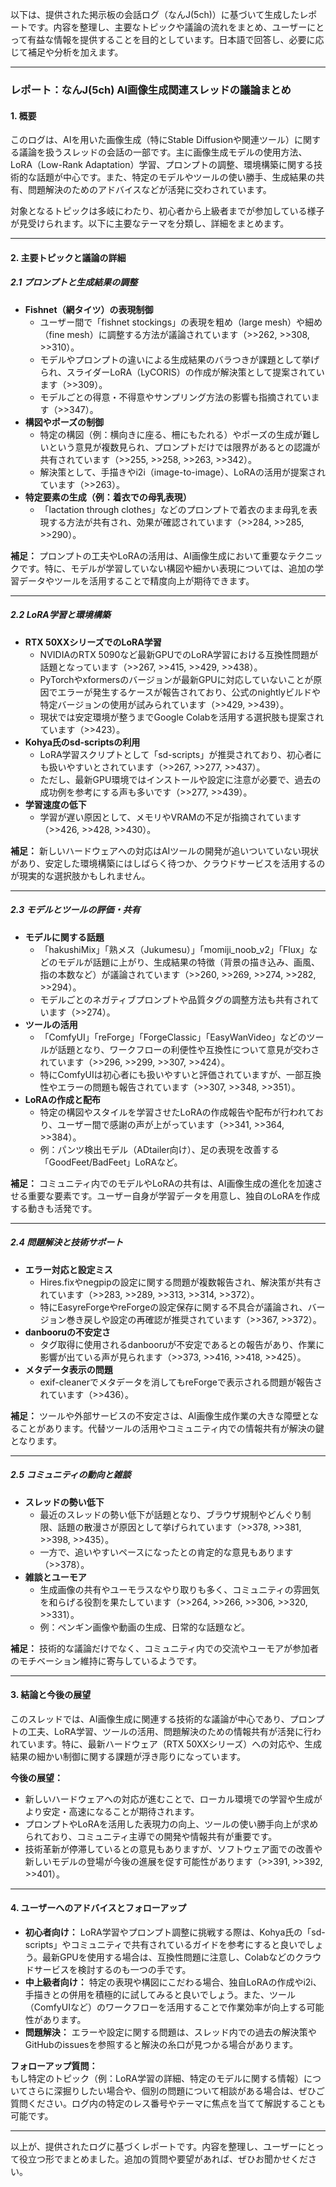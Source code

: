 以下は、提供された掲示板の会話ログ（なんJ(5ch)）に基づいて生成したレポートです。内容を整理し、主要なトピックや議論の流れをまとめ、ユーザーにとって有益な情報を提供することを目的としています。日本語で回答し、必要に応じて補足や分析を加えます。

---

### レポート：なんJ(5ch) AI画像生成関連スレッドの議論まとめ

#### 1. 概要
このログは、AIを用いた画像生成（特にStable Diffusionや関連ツール）に関する議論を扱うスレッドの会話の一部です。主に画像生成モデルの使用方法、LoRA（Low-Rank Adaptation）学習、プロンプトの調整、環境構築に関する技術的な話題が中心です。また、特定のモデルやツールの使い勝手、生成結果の共有、問題解決のためのアドバイスなどが活発に交わされています。

対象となるトピックは多岐にわたり、初心者から上級者までが参加している様子が見受けられます。以下に主要なテーマを分類し、詳細をまとめます。

---

#### 2. 主要トピックと議論の詳細

##### 2.1 プロンプトと生成結果の調整
- **Fishnet（網タイツ）の表現制御**  
  - ユーザー間で「fishnet stockings」の表現を粗め（large mesh）や細め（fine mesh）に調整する方法が議論されています（>>262, >>308, >>310）。
  - モデルやプロンプトの違いによる生成結果のバラつきが課題として挙げられ、スライダーLoRA（LyCORIS）の作成が解決策として提案されています（>>309）。
  - モデルごとの得意・不得意やサンプリング方法の影響も指摘されています（>>347）。
- **構図やポーズの制御**  
  - 特定の構図（例：横向きに座る、柵にもたれる）やポーズの生成が難しいという意見が複数見られ、プロンプトだけでは限界があるとの認識が共有されています（>>255, >>258, >>263, >>342）。
  - 解決策として、手描きやi2i（image-to-image）、LoRAの活用が提案されています（>>263）。
- **特定要素の生成（例：着衣での母乳表現）**  
  - 「lactation through clothes」などのプロンプトで着衣のまま母乳を表現する方法が共有され、効果が確認されています（>>284, >>285, >>290）。

**補足：** プロンプトの工夫やLoRAの活用は、AI画像生成において重要なテクニックです。特に、モデルが学習していない構図や細かい表現については、追加の学習データやツールを活用することで精度向上が期待できます。

---

##### 2.2 LoRA学習と環境構築
- **RTX 50XXシリーズでのLoRA学習**  
  - NVIDIAのRTX 5090など最新GPUでのLoRA学習における互換性問題が話題となっています（>>267, >>415, >>429, >>438）。
  - PyTorchやxformersのバージョンが最新GPUに対応していないことが原因でエラーが発生するケースが報告されており、公式のnightlyビルドや特定バージョンの使用が試みられています（>>429, >>439）。
  - 現状では安定環境が整うまでGoogle Colabを活用する選択肢も提案されています（>>423）。
- **Kohya氏のsd-scriptsの利用**  
  - LoRA学習スクリプトとして「sd-scripts」が推奨されており、初心者にも扱いやすいとされています（>>267, >>277, >>437）。
  - ただし、最新GPU環境ではインストールや設定に注意が必要で、過去の成功例を参考にする声も多いです（>>277, >>439）。
- **学習速度の低下**  
  - 学習が遅い原因として、メモリやVRAMの不足が指摘されています（>>426, >>428, >>430）。

**補足：** 新しいハードウェアへの対応はAIツールの開発が追いついていない現状があり、安定した環境構築にはしばらく待つか、クラウドサービスを活用するのが現実的な選択肢かもしれません。

---

##### 2.3 モデルとツールの評価・共有
- **モデルに関する話題**  
  - 「hakushiMix」「熟メス（Jukumesu）」「momiji_noob_v2」「Flux」などのモデルが話題に上がり、生成結果の特徴（背景の描き込み、画風、指の本数など）が議論されています（>>260, >>269, >>274, >>282, >>294）。
  - モデルごとのネガティブプロンプトや品質タグの調整方法も共有されています（>>274）。
- **ツールの活用**  
  - 「ComfyUI」「reForge」「ForgeClassic」「EasyWanVideo」などのツールが話題となり、ワークフローの利便性や互換性について意見が交わされています（>>296, >>299, >>307, >>424）。
  - 特にComfyUIは初心者にも扱いやすいと評価されていますが、一部互換性やエラーの問題も報告されています（>>307, >>348, >>351）。
- **LoRAの作成と配布**  
  - 特定の構図やスタイルを学習させたLoRAの作成報告や配布が行われており、ユーザー間で感謝の声が上がっています（>>341, >>364, >>384）。
  - 例：パンツ検出モデル（ADtailer向け）、足の表現を改善する「GoodFeet/BadFeet」LoRAなど。

**補足：** コミュニティ内でのモデルやLoRAの共有は、AI画像生成の進化を加速させる重要な要素です。ユーザー自身が学習データを用意し、独自のLoRAを作成する動きも活発です。

---

##### 2.4 問題解決と技術サポート
- **エラー対応と設定ミス**  
  - Hires.fixやnegpipの設定に関する問題が複数報告され、解決策が共有されています（>>283, >>289, >>313, >>314, >>372）。
  - 特にEasyreForgeやreForgeの設定保存に関する不具合が議論され、バージョン巻き戻しや設定の再確認が推奨されています（>>367, >>372）。
- **danbooruの不安定さ**  
  - タグ取得に使用されるdanbooruが不安定であるとの報告があり、作業に影響が出ている声が見られます（>>373, >>416, >>418, >>425）。
- **メタデータ表示の問題**  
  - exif-cleanerでメタデータを消してもreForgeで表示される問題が報告されています（>>436）。

**補足：** ツールや外部サービスの不安定さは、AI画像生成作業の大きな障壁となることがあります。代替ツールの活用やコミュニティ内での情報共有が解決の鍵となります。

---

##### 2.5 コミュニティの動向と雑談
- **スレッドの勢い低下**  
  - 最近のスレッドの勢い低下が話題となり、ブラウザ規制やどんぐり制限、話題の散漫さが原因として挙げられています（>>378, >>381, >>398, >>435）。
  - 一方で、追いやすいペースになったとの肯定的な意見もあります（>>378）。
- **雑談とユーモア**  
  - 生成画像の共有やユーモラスなやり取りも多く、コミュニティの雰囲気を和らげる役割を果たしています（>>264, >>266, >>306, >>320, >>331）。
  - 例：ペンギン画像や動画の生成、日常的な話題など。

**補足：** 技術的な議論だけでなく、コミュニティ内での交流やユーモアが参加者のモチベーション維持に寄与しているようです。

---

#### 3. 結論と今後の展望
このスレッドでは、AI画像生成に関連する技術的な議論が中心であり、プロンプトの工夫、LoRA学習、ツールの活用、問題解決のための情報共有が活発に行われています。特に、最新ハードウェア（RTX 50XXシリーズ）への対応や、生成結果の細かい制御に関する課題が浮き彫りになっています。

**今後の展望：**
- 新しいハードウェアへの対応が進むことで、ローカル環境での学習や生成がより安定・高速になることが期待されます。
- プロンプトやLoRAを活用した表現力の向上、ツールの使い勝手向上が求められており、コミュニティ主導での開発や情報共有が重要です。
- 技術革新が停滞しているとの意見もありますが、ソフトウェア面での改善や新しいモデルの登場が今後の進展を促す可能性があります（>>391, >>392, >>401）。

---

#### 4. ユーザーへのアドバイスとフォローアップ
- **初心者向け：** LoRA学習やプロンプト調整に挑戦する際は、Kohya氏の「sd-scripts」やコミュニティで共有されているガイドを参考にすると良いでしょう。最新GPUを使用する場合は、互換性問題に注意し、Colabなどのクラウドサービスを検討するのも一つの手です。
- **中上級者向け：** 特定の表現や構図にこだわる場合、独自LoRAの作成やi2i、手描きとの併用を積極的に試してみると良いでしょう。また、ツール（ComfyUIなど）のワークフローを活用することで作業効率が向上する可能性があります。
- **問題解決：** エラーや設定に関する問題は、スレッド内での過去の解決策やGitHubのissuesを参照すると解決の糸口が見つかる場合があります。

**フォローアップ質問：**  
もし特定のトピック（例：LoRA学習の詳細、特定のモデルに関する情報）についてさらに深掘りしたい場合や、個別の問題について相談がある場合は、ぜひご質問ください。ログ内の特定のレス番号やテーマに焦点を当てて解説することも可能です。

---

以上が、提供されたログに基づくレポートです。内容を整理し、ユーザーにとって役立つ形でまとめました。追加の質問や要望があれば、ぜひお聞かせください。